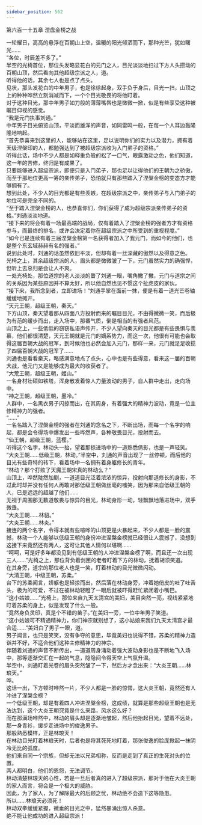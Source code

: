 ```yaml
---
sidebar_position: 562
---
```

 第六百一十五章 涅盘金榜之战


一轮耀日，高高的悬浮在百朝山上空，温暖的阳光倾洒而下，那种光芒，犹如曙光……  
“各位，时辰差不多了。”  
半空的光椅首位，那位头发略显花白的元门之人，目光淡淡地扫过下方人头攒动的百朝山顶，然后看向其他超级宗派之人，道。  
听得他的话，其余七人也是点了点头。  
见状，那头发花白的中年男子，也是徐徐起身，双手负于身后，目光一扫，山顶之上的种种哗然立刻消减而下，一个个目光敬畏的将他盯着。  
对于这种目光，那中年男子如刀般的薄薄嘴唇也是微微一掀，似是有些享受这种被瞩目仰视的感觉。  
“我是元门执事刘通。”  
中年男子目光俯览山顶，平淡而雄浑的声音，如同雷鸣一般，在每一个人耳边轰隆隆地响起。  
“首先恭喜来到这里的人，能够站在这里，足以说明你们的实力以及潜力，拥有着天级涅槃印的人，都勉强达到了被超级宗派收为入门弟子的资格。”  
听得此话，场中不少人都是如释重负般的松了一口气，眼露激动之色，他们知道，这一年的苦修，终归是有成果了。  
只要能够进入超级宗派，即便只是入门弟子，那也足以让得他们的王朝为之骄傲，而至于那地位更高一筹的亲传弟子，恐怕就只有那些踏入了涅槃金榜的变态方才能够拥有了。  
想到此处，不少人的目光都是有些羡嫉，在超级宗派之中，亲传弟子与入门弟子的地位可是完全不同的。  
“至于踏入涅槃金榜的人，也恭喜你们，你们获得了成为超级宗派亲传弟子的资格。”刘通淡淡地道。  
“接下来的将会有着一场最高端的战局，仅有着踏入了涅槃金榜的强者方才有资格参与，而最终的排名，或许会决定着你在超级宗派之中所受到的重视程度。”  
“如今已是连续有着三届涅槃金榜第一名获得者加入了我元门，而如今的他们，也是整个东玄域赫赫有名的强者。”  
说到此处时，刘通的话虽然依旧平淡，但却有着一丝深藏的傲然以及得意之色。  
光椅之上，其余超级宗派的人，眉头都是微微皱了一下，元门虽然实力的确强悍，但听上去总归是会让人不爽。  
一处光椅处，那位道宗的老人淡淡的瞥了刘通一眼，嘴角撇了撇，元门与道宗之间的关系因为某些原因并不算太好，所以他自然也见不惯这个扯虎皮的家伙。  
“接下来，我所念到者，立即进场！”刘通手掌在面前一抹，便是有着一道光芒卷轴缓缓地摊开。  
“天元王朝，超级王朝，秦天。”  
下方山顶，秦天望着那从四面八方投射而来的瞩目目光，不由得微微一笑，而后极为有范的缓步而出，走入场中，那番气质，倒是相当的有强者风范。  
山顶之上，一些低低的窃窃私语声传开，不少人望向秦天的目光都是有些畏惧与羡慕，他们都很清楚，天元王朝就是元门的嫡系势力，而这一次，他很有可能也会取得这届百朝大战的冠军，到时候他也必然会加入元门，那样一来，元门就足足收揽了四届百朝大战的冠军了……  
刘通也是看看秦天，略感满意地点了点头，心中也是有些得意，看来这一届的百朝大战，他元门又是能够成为最大的收获者了。  
“大荒王朝，超级王朝，姬山。”  
一名身材壮硕如铁塔，浑身散发着惊人力量波动的男子，自人群中走出，走向场中。  
“神之王朝，超级王朝，墨冷。”  
人群中，一名黑衣男子闪掠而出，在其周身，有着强大的精神力波动，竟是一位主修精神力的强者。  
“……”  
一名名踏入了涅槃金榜的强者在刘通的念名之下，不断出场，而每一个名字的响起，都是会令得场中爆发出一些哗然声，各种敬畏目光，投射而去。  
“仙王朝，超级王朝，蓝樱。”  
听得这个名字，林动头一抬，望着那掠进场中的一道熟悉倩影，也是一声轻笑。  
“大炎王朝……低级王朝，林动。”半空中，刘通的声音出现了一丝停顿，而后他的目光有些奇特的转下，看着场中一名拥有着身躯修长的青年。  
“林动？那个打败了天魔王朝宋真的林动么？”  
山顶上，哗然陡然加剧，一道道目光泛着浓浓的惊异，投射向那道修长的身影，不过此时却并没有任何人再敢对那低级王朝做丝毫的嗤笑，因为那来自低级王朝的人，已是远远的超越了他们……  
无视于周围那无数道敬畏与惊异的目光，林动身形一动，轻飘飘地落进场中，双手微垂。  
“大炎王朝……林貂。”  
“大炎王朝……林炎。”  
接连的两个名字，令得本就有些喧哗的山顶更是火暴起来，不少人都是一脸的震撼，林动一个人能够以低级王朝的身份冲进涅槃金榜就已经很让人震撼了，没想到这接下来竟然还有两人，这可让其他人情何以堪啊……  
“呵呵，可是好多年都没见到有低级王朝的人冲进涅槃金榜了啊，而且还一次出现三人……”光椅之上，那位背负着剑匣的老者盯着下方的林动，抚着胡须笑道。  
在其身旁，道宗的那位老人也是一笑，盯着林动的目光微微闪动。  
“大清王朝，中级王朝，苏柔。”  
台下的苏柔闻言，娇躯也是轻掠而出，然后落在林动身旁，冲着她俏皮的吐了吐舌头，极为的可爱，不过在被林动轻瞪了一眼后就被吓得赶忙紧闭着小嘴巴。  
“这小姑娘……”光椅上，那位来自九天太清宫的美妇，美目突然一亮，视线紧紧地盯着苏柔的身上，似是发现了什么一般。  
“竟然身负灵印，真是个不错的苗子。”在美妇一旁，一位中年男子笑道。  
“这小姑娘可不精通精神力，你们神宗就别想了，这小姑娘来我们九天太清宫才最合适……”美妇白了男子一眼，道。  
男子闻言，也只是笑笑，没有争夺的意思，毕竟美妇也说得不错，苏柔的精神力造诣并不好，不适合他们这种主修精神力的神宗。  
伴随着刘通的声音不断传出，一道道周身涌动着强大波动身影也是不断地飞入场中，那等逐渐交汇在一起的气息，隐隐间令得天空上气氛升温。  
半空中，刘通盯着光卷的眉头突然皱了一下，然后方才念出来：“大炎王朝……林琅天。”  
哗。  
这话一出，下方顿时哗然一片，不少人都是一脸的惊愕，这大炎王朝，竟然还有人冲进了涅槃金榜？  
一个低级王朝，却是有着四人冲进涅槃金榜，这成绩，就算是那些超级王朝也是无法达到，这个大炎王朝究竟是什么来路，风水这么好？  
而在那满场哗然中，林动的眉头却是逐渐地皱起，然后他抬起目光，望着不远处，那一身青衫，缓步走进场中的俊逸男子。  
那般熟悉模样，正是林琅天！  
在林动目光盯着林琅天时，后者也是将其死死地盯着，那张俊逸的脸庞掀起一抹阴冷无比的弧度。  
他们来自同一个宗族，但却无法以兄弟相称，反而是走到了真正的生死对头的位置。  
两人都明白，他们的恩怨，无法调节。  
林动清楚林琅天的心性，若是一旦后者真的进入了超级宗派，那对于他在大炎王朝的家人而言，将会是一个极大的威胁。  
因此，为了家人，为了解除最大的后顾之忧，林动绝不会造下这等隐患。  
所以……林琅天必须死！  
林动双拳缓缓紧握，微垂的目光之中，猛然暴涌出惊人杀意。  
绝不能让他成功的进入超级宗派！  
  
  

